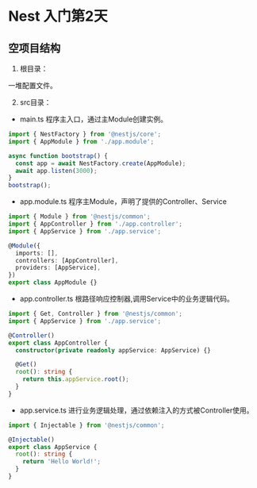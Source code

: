 # Nest 入门第2天

## 空项目结构

1. 根目录：

一堆配置文件。

2. src目录：

* main.ts 程序主入口，通过主Module创建实例。
```ts
import { NestFactory } from '@nestjs/core';
import { AppModule } from './app.module';

async function bootstrap() {
  const app = await NestFactory.create(AppModule);
  await app.listen(3000);
}
bootstrap();
```

* app.module.ts 程序主Module，声明了提供的Controller、Service
```ts
import { Module } from '@nestjs/common';
import { AppController } from './app.controller';
import { AppService } from './app.service';

@Module({
  imports: [],
  controllers: [AppController],
  providers: [AppService],
})
export class AppModule {}
```

* app.controller.ts 根路径响应控制器,调用Service中的业务逻辑代码。
```ts
import { Get, Controller } from '@nestjs/common';
import { AppService } from './app.service';

@Controller()
export class AppController {
  constructor(private readonly appService: AppService) {}

  @Get()
  root(): string {
    return this.appService.root();
  }
}
```

* app.service.ts 进行业务逻辑处理，通过依赖注入的方式被Controller使用。
```ts
import { Injectable } from '@nestjs/common';

@Injectable()
export class AppService {
  root(): string {
    return 'Hello World!';
  }
}
```

